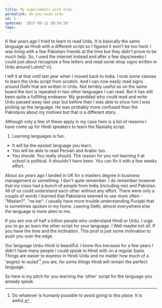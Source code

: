 ```yaml
---
title: My experiments with Urdu
permalink: do-you-even-urdu
id: 6
updated: '2017-09-12 10:54:28'
tags:
---
```



A few years ago I tried to learn to read Urdu. It is basically the same language as Hindi with a different script so I figured it won't be too hard. I was living with a few Pakistani friends at the time but they didn't prove to be much help. So, I used the internet instead and after a few days/weeks I could just about recognize a few letters and read some shop signs written in Urdu around Luton[^:n].

I left it at that until last year when I moved back to India. I took some classes to learn the Urdu script from scratch. And I can now easily read signs around Delhi that are written in Urdu. Not terribly useful as on the same board the text is repeated in two other languages I can read. But it has still been quite a fulfilling endeavor. My granddad who could read and write Urdu passed away last year but before then I was able to show him I was picking up the language. He was probably more confused than the Pakistanis about my motives but that is a different story. 

Although only a few of these apply in my case here is a list of reasons I have come up for Hindi speakers to learn the Nastaliq script. 

1. Learning languages is fun.
* It will be the easiest language you learn.
* You will be able to read Persian and Arabic too. 
* You should. You really should. The reason for you not learning it at school is political. It shouldn't have been. You can fix it with a few weeks effort.
      



About six years ago I landed in UK for a masters degree in business management or something. I don't quite remember. I do remember however that my class had a bunch of people from India (including me) and Pakistan. All of us could understand each other without any effort. There were only a couple of words I learned that Pakistanis seemed to use more often - "Maslan?", "na kar". I usually have more trouble understanding Punjabi that is sometimes spoken in my home. Leaving Delhi, almost everywhere else the language is more alien to me. 

If you are one of half a billion people who understand Hindi or Urdu. I urge you to go an learn the other script for your language. I Well maybe not all. If you have the time and the inclination. This post is just some motivation to push you over the edge.

Our language Urdu-Hindi is beautiful. I know this because for a few years I didn't have many people I could speak in Hindi with on a regular basis. Things are easier to express in Hindi-Urdu and no matter how much of a 'angrez-ki-aulad'[^n] you are, for some things Hindi will remain the perfect language. 

So here is my pitch for you learning the 'other' script for the language you already speak.
[^n]: Do whatever is humanly possible to avoid going to this place. It is awful. 
[^n]: Prime example of what this sentense is refering to. 